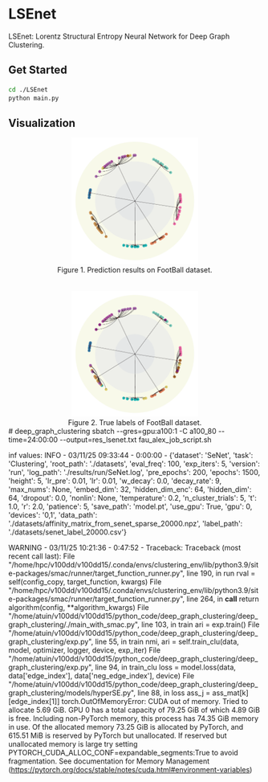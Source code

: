 # LSEnet

LSEnet: Lorentz Structural Entropy Neural Network for Deep Graph Clustering.

## Get Started

```bash
cd ./LSEnet
python main.py
```

## Visualization

<div align=center>
<img src="./images/FootBall_pred.png" width=50% alt="football" title="FootBall" >
</div>
<div align=center>
Figure 1. Prediction results on FootBall dataset.
</div>
<br><br>
<div align=center>
<img src="./images/FootBall_true.png" width=50% alt="football" title="FootBall">
</div>
<div align=center>
Figure 2. True labels of FootBall dataset.
</div>
# deep_graph_clustering
sbatch --gres=gpu:a100:1 -C a100_80 --time=24:00:00 --output=res_lsenet.txt fau_alex_job_script.sh

inf values: 
INFO - 03/11/25 09:33:44 - 0:00:00 - {'dataset': 'SeNet', 'task': 'Clustering', 'root_path': './datasets', 'eval_freq': 100, 'exp_iters': 5, 'version': 'run', 'log_path': './results/run/SeNet.log', 'pre_epochs': 200, 'epochs': 1500, 'height': 5, 'lr_pre': 0.01, 'lr': 0.01, 'w_decay': 0.0, 'decay_rate': 9, 'max_nums': None, 'embed_dim': 32, 'hidden_dim_enc': 64, 'hidden_dim': 64, 'dropout': 0.0, 'nonlin': None, 'temperature': 0.2, 'n_cluster_trials': 5, 't': 1.0, 'r': 2.0, 'patience': 5, 'save_path': 'model.pt', 'use_gpu': True, 'gpu': 0, 'devices': '0,1', 'data_path': './datasets/affinity_matrix_from_senet_sparse_20000.npz', 'label_path': './datasets/senet_label_20000.csv'}

WARNING - 03/11/25 10:21:36 - 0:47:52 - Traceback: Traceback (most recent call last):
                                          File "/home/hpc/v100dd/v100dd15/.conda/envs/clustering_env/lib/python3.9/site-packages/smac/runner/target_function_runner.py", line 190, in run
                                            rval = self(config_copy, target_function, kwargs)
                                          File "/home/hpc/v100dd/v100dd15/.conda/envs/clustering_env/lib/python3.9/site-packages/smac/runner/target_function_runner.py", line 264, in __call__
                                            return algorithm(config, **algorithm_kwargs)
                                          File "/home/atuin/v100dd/v100dd15/python_code/deep_graph_clustering/deep_graph_clustering/./main_with_smac.py", line 103, in train
                                            ari = exp.train()
                                          File "/home/atuin/v100dd/v100dd15/python_code/deep_graph_clustering/deep_graph_clustering/exp.py", line 55, in train
                                            nmi, ari = self.train_clu(data, model, optimizer, logger, device, exp_iter)
                                          File "/home/atuin/v100dd/v100dd15/python_code/deep_graph_clustering/deep_graph_clustering/exp.py", line 94, in train_clu
                                            loss = model.loss(data, data['edge_index'], data['neg_edge_index'], device)
                                          File "/home/atuin/v100dd/v100dd15/python_code/deep_graph_clustering/deep_graph_clustering/models/hyperSE.py", line 88, in loss
                                            ass_j = ass_mat[k][edge_index[1]]
                                        torch.OutOfMemoryError: CUDA out of memory. Tried to allocate 5.69 GiB. GPU 0 has a total capacity of 79.25 GiB of which 4.89 GiB is free. Including non-PyTorch memory, this process has 74.35 GiB memory in use. Of the allocated memory 73.25 GiB is allocated by PyTorch, and 615.51 MiB is reserved by PyTorch but unallocated. If reserved but unallocated memory is large try setting PYTORCH_CUDA_ALLOC_CONF=expandable_segments:True to avoid fragmentation.  See documentation for Memory Management  (https://pytorch.org/docs/stable/notes/cuda.html#environment-variables)
                                        

